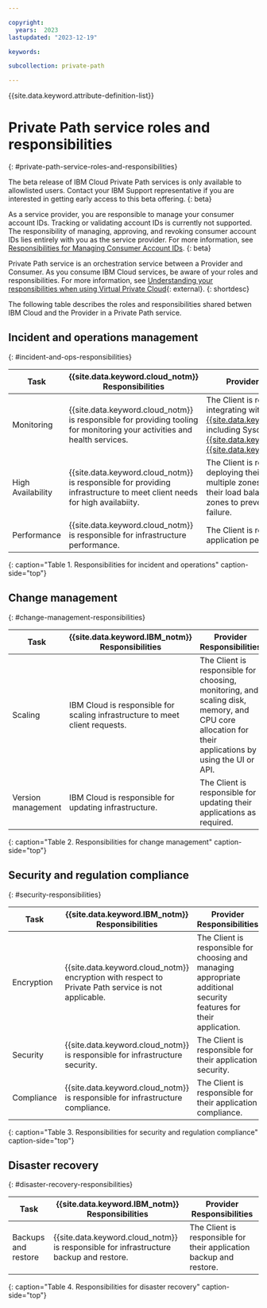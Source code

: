 ```yaml
---

copyright:
  years:  2023
lastupdated: "2023-12-19"

keywords:

subcollection: private-path

---
```


{{site.data.keyword.attribute-definition-list}}

# Private Path service roles and responsibilities
{: #private-path-service-roles-and-responsibilities}

The beta release of IBM Cloud Private Path services is only available to allowlisted users. Contact your IBM Support representative if you are interested in getting early access to this beta offering.
{: beta}

As a service provider, you are responsible to manage your consumer account IDs. Tracking or validating account IDs is currently not supported. The responsibility of managing, approving, and revoking consumer account IDs lies entirely with you as the service provider. For more information, see [Responsibilities for Managing Consumer Account IDs](/docs/vpc?topic=vpc-pps-consumer-account-id-responsibilities&interface=ui).
{: beta}

Private Path service is an orchestration service between a Provider and Consumer. As you consume IBM Cloud services, be aware of your roles and responsibilities. For more information, see [Understanding your responsibilities when using Virtual Private Cloud](/docs/vpc?topic=vpc-responsibilities-vpc){: external}.
{: shortdesc}

The following table describes the roles and responsibilities shared betwen IBM Cloud and the Provider in a Private Path service.


## Incident and operations management
{: #incident-and-ops-responsibilities}

| Task | {{site.data.keyword.cloud_notm}} Responsibilities | Provider Responsibilities |
|----------|-----------------------|--------|
| Monitoring | {{site.data.keyword.cloud_notm}} is responsible for providing tooling for monitoring your activities and health services. | The Client is responsible for integrating with the [{{site.data.keyword.monitoringfull}}](/docs/monitoring?topic=monitoring-platform_metrics_enabling) including Sysdig Monitor, [{{site.data.keyword.at_full}}](/docs/cloud-databases?topic=cloud-databases-activity-tracker), or [{{site.data.keyword.loganalysisfull}}](/docs/cloud-databases?topic=cloud-databases-logging). |
| High Availability | {{site.data.keyword.cloud_notm}}  is responsible for providing infrastructure to meet client needs for high availabiity. | The Client is responsible for deploying their application across multiple zones and provisioning their load balancer across multiple zones to prevent single points of failure. |
| Performance | {{site.data.keyword.cloud_notm}} is responsible for infrastructure performance. | The Client is responsible for application performance. |
{: caption="Table 1. Responsibilities for incident and operations" caption-side="top"}

## Change management
{: #change-management-responsibilities}

| Task | {{site.data.keyword.IBM_notm}} Responsibilities | Provider Responsibilities |
|----------|-----------------------|--------|
|Scaling| IBM Cloud is responsible for scaling infrastructure to meet client requests. | The Client is responsible for choosing, monitoring, and scaling disk, memory, and CPU core allocation for their applications by using the UI or API. |
| Version management | IBM Cloud is responsible for updating infrastructure. | The Client is responsible for updating their applications as required. |
{: caption="Table 2. Responsibilities for change management" caption-side="top"}

## Security and regulation compliance
{: #security-responsibilities}

| Task | {{site.data.keyword.IBM_notm}} Responsibilities | Provider Responsibilities |
|----------|-----------------------|--------|
| Encryption | {{site.data.keyword.cloud_notm}} encryption with respect to Private Path service is not applicable. | The Client is responsible for choosing and managing appropriate additional security features for their application. |
| Security | {{site.data.keyword.cloud_notm}} is responsible for infrastructure security. | The Client is responsible for their application security. |
| Compliance | {{site.data.keyword.cloud_notm}} is responsible for infrastructure compliance. | The Client is responsible for their application compliance. |
{: caption="Table 3. Responsibilities for security and regulation compliance" caption-side="top"}

## Disaster recovery
{: #disaster-recovery-responsibilities}

| Task | {{site.data.keyword.IBM_notm}} Responsibilities | Provider Responsibilities |
|----------|-----------------------|--------|
|Backups and restore| {{site.data.keyword.cloud_notm}} is responsible for infrastructure backup and restore. | The Client is responsible for their application backup and restore. |
{: caption="Table 4. Responsibilities for disaster recovery" caption-side="top"}
